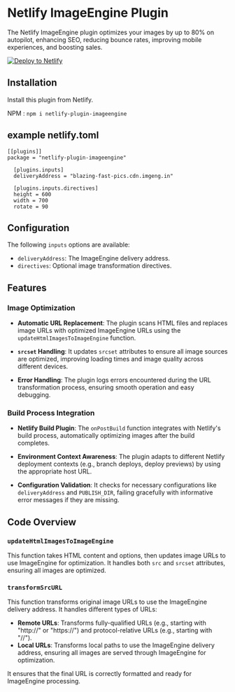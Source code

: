 # Netlify ImageEngine Plugin

The Netlify ImageEngine plugin optimizes your images by up to 80% on autopilot,
enhancing SEO, reducing bounce rates, improving mobile experiences, and boosting
sales.

[![Deploy to Netlify](https://www.netlify.com/img/deploy/button.svg)](https://app.netlify.com/integration/start/deploy?repository=https://github.com/AdityaKantipudi1/plugin-example)

## Installation

Install this plugin from Netlify.

NPM :
```npm i netlify-plugin-imageengine```

## example netlify.toml
```
[[plugins]]
package = "netlify-plugin-imageengine"

  [plugins.inputs]
  deliveryAddress = "blazing-fast-pics.cdn.imgeng.in"

  [plugins.inputs.directives]
  height = 600
  width = 700
  rotate = 90
```

## Configuration

The following `inputs` options are available:

- `deliveryAddress`: The ImageEngine delivery address.
- `directives`: Optional image transformation directives.

## Features

### Image Optimization

- **Automatic URL Replacement**: The plugin scans HTML files and replaces image
  URLs with optimized ImageEngine URLs using the `updateHtmlImagesToImageEngine`
  function.
- **`srcset` Handling**: It updates `srcset` attributes to ensure all image
  sources are optimized, improving loading times and image quality across
  different devices.

- **Error Handling**: The plugin logs errors encountered during the URL
  transformation process, ensuring smooth operation and easy debugging.

### Build Process Integration

- **Netlify Build Plugin**: The `onPostBuild` function integrates with Netlify's
  build process, automatically optimizing images after the build completes.

- **Environment Context Awareness**: The plugin adapts to different Netlify
  deployment contexts (e.g., branch deploys, deploy previews) by using the
  appropriate host URL.

- **Configuration Validation**: It checks for necessary configurations like
  `deliveryAddress` and `PUBLISH_DIR`, failing gracefully with informative error
  messages if they are missing.

## Code Overview

### `updateHtmlImagesToImageEngine`

This function takes HTML content and options, then updates image URLs to use
ImageEngine for optimization. It handles both `src` and `srcset` attributes,
ensuring all images are optimized.

### `transformSrcURL`

This function transforms original image URLs to use the ImageEngine delivery
address. It handles different types of URLs:

- **Remote URLs**: Transforms fully-qualified URLs (e.g., starting with
  "http://" or "https://") and protocol-relative URLs (e.g., starting with
  "//").
- **Local URLs**: Transforms local paths to use the ImageEngine delivery
  address, ensuring all images are served through ImageEngine for optimization.

It ensures that the final URL is correctly formatted and ready for ImageEngine
processing.
